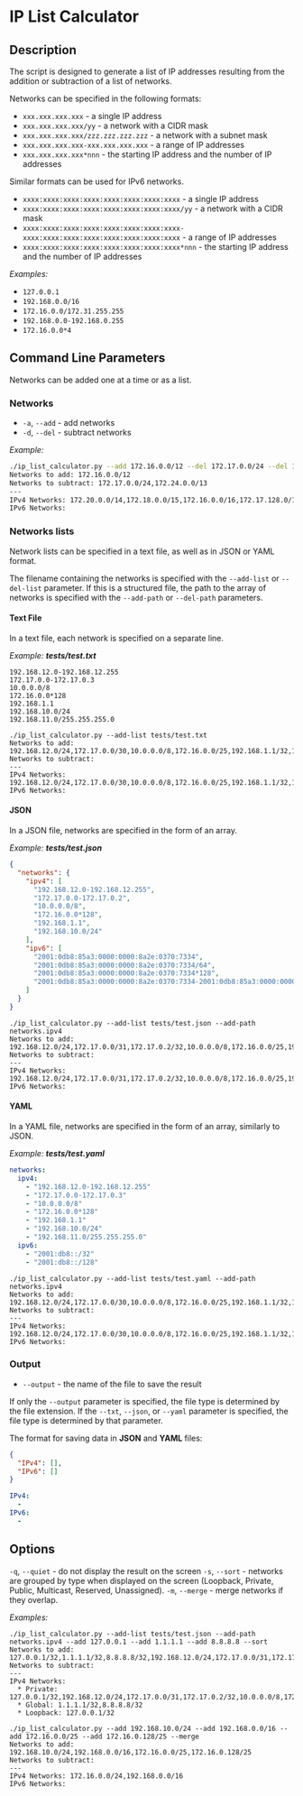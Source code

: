 # IP List Calculator

## Description

The script is designed to generate a list of IP addresses resulting from the addition or subtraction of a list of networks.

Networks can be specified in the following formats:

* `xxx.xxx.xxx.xxx` - a single IP address
* `xxx.xxx.xxx.xxx/yy` - a network with a CIDR mask
* `xxx.xxx.xxx.xxx/zzz.zzz.zzz.zzz` - a network with a subnet mask
* `xxx.xxx.xxx.xxx-xxx.xxx.xxx.xxx` - a range of IP addresses
* `xxx.xxx.xxx.xxx*nnn` - the starting IP address and the number of IP addresses

Similar formats can be used for IPv6 networks.

* `xxxx:xxxx:xxxx:xxxx:xxxx:xxxx:xxxx:xxxx` - a single IP address
* `xxxx:xxxx:xxxx:xxxx:xxxx:xxxx:xxxx:xxxx/yy` - a network with a CIDR mask
* `xxxx:xxxx:xxxx:xxxx:xxxx:xxxx:xxxx:xxxx-xxxx:xxxx:xxxx:xxxx:xxxx:xxxx:xxxx:xxxx` - a range of IP addresses
* `xxxx:xxxx:xxxx:xxxx:xxxx:xxxx:xxxx:xxxx*nnn` - the starting IP address and the number of IP addresses

_Examples:_

* `127.0.0.1`
* `192.168.0.0/16`
* `172.16.0.0/172.31.255.255`
* `192.168.0.0-192.168.0.255`
* `172.16.0.0*4`

## Command Line Parameters

Networks can be added one at a time or as a list.

### Networks

* `-a`, `--add` - add networks
* `-d`, `--del` - subtract networks

_Example:_

```bash
./ip_list_calculator.py --add 172.16.0.0/12 --del 172.17.0.0/24 --del 172.24.0.0/13
Networks to add: 172.16.0.0/12
Networks to subtract: 172.17.0.0/24,172.24.0.0/13
---
IPv4 Networks: 172.20.0.0/14,172.18.0.0/15,172.16.0.0/16,172.17.128.0/17,172.17.64.0/18,172.17.32.0/19,172.17.16.0/20,172.17.8.0/21,172.17.4.0/22,172.17.2.0/23,172.17.1.0/24
IPv6 Networks:
```

### Networks lists

Network lists can be specified in a text file, as well as in JSON or YAML format.

The filename containing the networks is specified with the `--add-list` or `--del-list` parameter. If this is a structured file, the path to the array of networks is specified with the `--add-path` or `--del-path` parameters.

#### Text File

In a text file, each network is specified on a separate line.

_Example: **tests/test.txt**_

```text
192.168.12.0-192.168.12.255
172.17.0.0-172.17.0.3
10.0.0.0/8
172.16.0.0*128
192.168.1.1
192.168.10.0/24
192.168.11.0/255.255.255.0
```

```shell
./ip_list_calculator.py --add-list tests/test.txt
Networks to add: 192.168.12.0/24,172.17.0.0/30,10.0.0.0/8,172.16.0.0/25,192.168.1.1/32,192.168.10.0/24,192.168.11.0/24
Networks to subtract:
---
IPv4 Networks: 192.168.12.0/24,172.17.0.0/30,10.0.0.0/8,172.16.0.0/25,192.168.1.1/32,192.168.10.0/24,192.168.11.0/24
IPv6 Networks:
```

#### JSON

In a JSON file, networks are specified in the form of an array.

_Example: **tests/test.json**_

```json
{
  "networks": {
    "ipv4": [
      "192.168.12.0-192.168.12.255",
      "172.17.0.0-172.17.0.2",
      "10.0.0.0/8",
      "172.16.0.0*128",
      "192.168.1.1",
      "192.168.10.0/24"
    ],
    "ipv6": [
      "2001:0db8:85a3:0000:0000:8a2e:0370:7334",
      "2001:0db8:85a3:0000:0000:8a2e:0370:7334/64",
      "2001:0db8:85a3:0000:0000:8a2e:0370:7334*128",
      "2001:0db8:85a3:0000:0000:8a2e:0370:7334-2001:0db8:85a3:0000:0000:8a2e:0370:7334"
    ]
  }
}
```

```shell
./ip_list_calculator.py --add-list tests/test.json --add-path networks.ipv4
Networks to add: 192.168.12.0/24,172.17.0.0/31,172.17.0.2/32,10.0.0.0/8,172.16.0.0/25,192.168.1.1/32,192.168.10.0/24
Networks to subtract:
---
IPv4 Networks: 192.168.12.0/24,172.17.0.0/31,172.17.0.2/32,10.0.0.0/8,172.16.0.0/25,192.168.1.1/32,192.168.10.0/24
IPv6 Networks:
```

#### YAML

In a YAML file, networks are specified in the form of an array, similarly to JSON.

_Example: **tests/test.yaml**_

```yaml
networks:
  ipv4:
    - "192.168.12.0-192.168.12.255"
    - "172.17.0.0-172.17.0.3"
    - "10.0.0.0/8"
    - "172.16.0.0*128"
    - "192.168.1.1"
    - "192.168.10.0/24"
    - "192.168.11.0/255.255.255.0"
  ipv6:
    - "2001:db8::/32"
    - "2001:db8::/128"
```
    
```shell
./ip_list_calculator.py --add-list tests/test.yaml --add-path networks.ipv4
Networks to add: 192.168.12.0/24,172.17.0.0/30,10.0.0.0/8,172.16.0.0/25,192.168.1.1/32,192.168.10.0/24,192.168.11.0/24
Networks to subtract:
---
IPv4 Networks: 192.168.12.0/24,172.17.0.0/30,10.0.0.0/8,172.16.0.0/25,192.168.1.1/32,192.168.10.0/24,192.168.11.0/24
IPv6 Networks:
```

### Output

* `--output` - the name of the file to save the result

If only the `--output` parameter is specified, the file type is determined by the file extension. If the `--txt`, `--json`, or `--yaml` parameter is specified, the file type is determined by that parameter.

The format for saving data in **JSON** and **YAML** files:

```json
{
  "IPv4": [],
  "IPv6": []
}
```

```yaml
IPv4:
  -
IPv6:
  -
```

## Options

 `-q`, `--quiet` - do not display the result on the screen
 `-s`, `--sort` - networks are grouped by type when displayed on the screen (Loopback, Private, Public, Multicast, Reserved, Unassigned).
 `-m`, `--merge` - merge networks if they overlap.

_Examples:_

```shell
./ip_list_calculator.py --add-list tests/test.json --add-path networks.ipv4 --add 127.0.0.1 --add 1.1.1.1 --add 8.8.8.8 --sort
Networks to add: 127.0.0.1/32,1.1.1.1/32,8.8.8.8/32,192.168.12.0/24,172.17.0.0/31,172.17.0.2/32,10.0.0.0/8,172.16.0.0/25,192.168.1.1/32,192.168.10.0/24
Networks to subtract:
---
IPv4 Networks:
  * Private: 127.0.0.1/32,192.168.12.0/24,172.17.0.0/31,172.17.0.2/32,10.0.0.0/8,172.16.0.0/25,192.168.1.1/32,192.168.10.0/24
  * Global: 1.1.1.1/32,8.8.8.8/32
  * Loopback: 127.0.0.1/32
```

```shell
./ip_list_calculator.py --add 192.168.10.0/24 --add 192.168.0.0/16 --add 172.16.0.0/25 --add 172.16.0.128/25 --merge
Networks to add: 192.168.10.0/24,192.168.0.0/16,172.16.0.0/25,172.16.0.128/25
Networks to subtract:
---
IPv4 Networks: 172.16.0.0/24,192.168.0.0/16
IPv6 Networks:
```